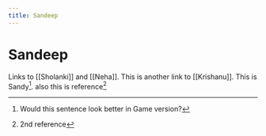 ```yaml
---
title: Sandeep
---
```


# Sandeep

Links to [[Sholanki]] and [[Neha]]. This is another link to [[Krishanu]]. This is Sandy[^1]. also this is reference[^2]

[^1]: Would this sentence look better in Game version?
[^2]: 2nd reference